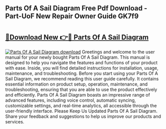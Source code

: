 ## Parts Of A Sail Diagram Free Pdf Download - Part-UoF New Repair Owner Guide GK7f9

# <h2><a href="http://dfq6xvk.blite.top/?on=Parts+Of+A+Sail+Diagram">🔗Download New 👉🔴 Parts Of A Sail Diagram</a></h2>

[![Parts Of A Sail Diagram download](https://i.imgur.com/lujVjoI.png)](http://dfq6xvk.blite.top/?on=Parts+Of+A+Sail+Diagram)
Greetings and welcome to the user manual for your newly bought Parts Of A Sail Diagram. This manual is designed to help you navigate the features and functions of your product with ease. Inside, you will find detailed instructions for installation, usage, maintenance, and troubleshooting. Before you start using your Parts Of A Sail Diagram, we recommend reading this user guide carefully. It contains essential information on product setup, operation, maintenance, and troubleshooting, ensuring that you are able to use the product effectively and efficiently. Parts Of A Sail Diagram boasts an impressive range of advanced features, including voice control, automatic syncing, customizable settings, and real-time analytics, all accessible through the user-friendly interface. Please Keep Us Updated Parts Of A Sail Diagram. Share your feedback and suggestions to help us improve our products and services.

